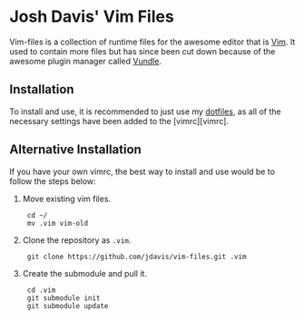 Josh Davis' Vim Files
=====================

Vim-files is a collection of runtime files for the awesome editor that is
[Vim][Vim]. It used to contain more files but has since been cut down because of
the awesome plugin manager called [Vundle][Vundle].

[Vim]: http://www.vim.org/
[Vundle]: https://github.com/gmarik/vundle

## Installation

To install and use, it is recommended to just use my [dotfiles](dotfiles), as
all of the necessary settings have been added to the [vimrc][vimrc].

## Alternative Installation

If you have your own vimrc, the best way to install and use would be to follow
the steps below:

1. Move existing vim files.

        cd ~/
        mv .vim vim-old

2. Clone the repository as `.vim`.

        git clone https://github.com/jdavis/vim-files.git .vim

3. Create the submodule and pull it.

        cd .vim
        git submodule init
        git submodule update

